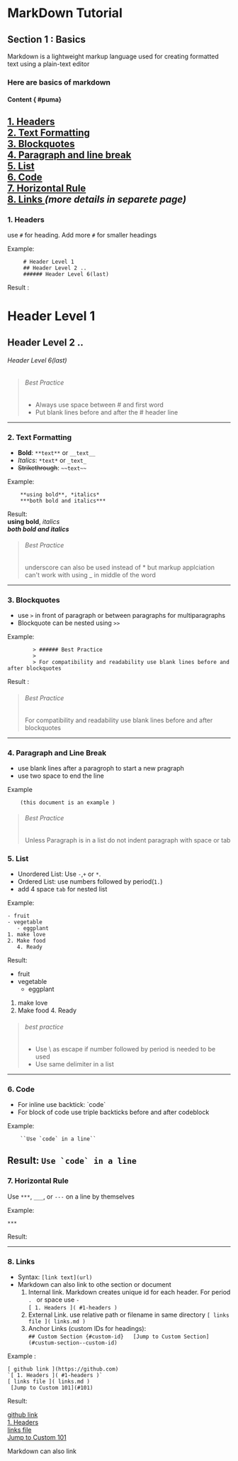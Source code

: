 # MarkDown Tutorial
## Section 1 : Basics 
Markdown is a lightweight markup language used for creating formatted text using a plain-text editor

### Here are basics of markdown 

#### Content { #puma}

[ 1. Headers ]( #1-headers )  
[ 2. Text Formatting ]( #2-text-formatting )  
[ 3. Blockquotes ]( #3-blockquotes )  
[ 4. Paragraph and line break ]( #4-paragraph-and-line-break )  
[ 5. List ]( #5-list )  
[ 6. Code ]( #6-code )  
[ 7. Horizontal Rule ]( #7-horizontal-rule )  
[ 8. Links ]( #8-links )  *(more details in separete page)*
---
### 1. Headers
use `#` for heading. Add more `#` for smaller  headings

Example:

         # Header Level 1
         ## Header Level 2 .. 
         ###### Header Level 6(last)
Result :
# Header Level 1
## Header Level 2 .. 
###### Header Level 6(last)

>###### Best Practice
>
> - Always use space between # and first word
> - Put blank lines before and after the  # header line
---

### 2. Text Formatting

- **Bold**:  `**text**` or `__text__`
- *Italics*: `*text*` or `_text_`
- ~~Strikethrough~~: `~~text~~`

Example:

        **using bold**, *italics*
        ***both bold and italics***
Result:  
**using bold**, *italics*  
***both bold and italics***
>###### Best Practice
>
>underscore can also be used instead of * but markup applciation can't work with using _ in middle of the word  
---
### 3. Blockquotes

- use `>` in front of paragraph  or between paragraphs for multiparagraphs
- Blockquote can be nested using `>>`

Example:
```
        > ###### Best Practice
        > 
        > For compatibility and readability use blank lines before and after blockquotes
```
Result :
> ###### Best Practice
> 
> For compatibility and readability use blank lines before and after blockquotes
---
### 4. Paragraph and Line Break

- use blank lines after a paragroph to start a new pragraph
- use two space to end the line 

Example

        (this document is an example )

> ######  Best Practice
>
> Unless Paragraph is in a list do not indent paragraph with space or tab


### 5. List

- Unordered List: Use `-`,`+` or `*`.
- Ordered List: use numbers followed by period(`1.`)
- add 4 space `tab` for nested list

Example:
```
- fruit
- vegetable
   - eggplant
1. make love
2. Make food
   4. Ready
```
Result:

- fruit
- vegetable
   - eggplant
1. make love
2. Make food
   4. Ready


>###### best practice
> - Use \ as escape if number followed by period is needed to be used
> - Use same delimiter in a list
---

### 6. Code
    
- For inline use backtick: \`code`
- For block of code use triple backticks before and after codeblock  

Example:

        ``Use `code` in a line``

Result: 
``Use `code` in a line``
---
### 7. Horizontal Rule  

Use `***`, `___`, or `---` on a line by themselves  

Example: 
``` 
*** 
```
Result: 
***

### 8. Links

- Syntax: `[link text](url)` 
- Markdown can also link to othe section or document
    1. Internal link. Markdown creates unique id for each header. For period `. ` or space use `-`  
        `[ 1. Headers ]( #1-headers )`
  2. External Link. use relative path or filename in same directory
        `[ links file ]( links.md )`
  3. Anchor Links (custom IDs for headings):  
         ```## Custom Section {#custom-id}  
[Jump to Custom Section](#custum-section--custom-id)```

Example :
```
[ github link ](https://github.com)
`[ 1. Headers ]( #1-headers )`
[ links file ]( links.md )
 [Jump to Custom 101](#101)
```
Result:

[ github link ](https://github.com)  
[ 1. Headers ]( #1-headers )   
[ links file ]( links.md )  
[ Jump to Custom 101 ]( #content--puma )  

Markdown can also link




